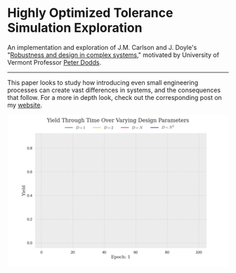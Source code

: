 # Highly Optimized Tolerance Simulation Exploration

An implementation and exploration of J.M. Carlson and J. Doyle's "[Robustness and design in complex systems](https://authors.library.caltech.edu/1523/)," motivated by University of Vermont Professor [Peter Dodds](http://www.uvm.edu/pdodds/pocs/episodes/13f/). 

---

This paper looks to study how introducing even small engineering processes can create vast differences in systems, and the consequences that follow. For a more in depth look, check out the corresponding post on my [website](www.zonay.net/). 

![yield_curve_output_gif](./imgs/yield_curves.gif)

